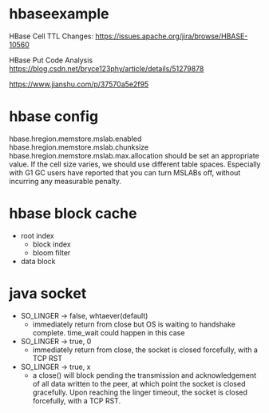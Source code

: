 # hbaseexample

HBase Cell TTL
Changes: https://issues.apache.org/jira/browse/HBASE-10560

HBase Put Code Analysis
https://blog.csdn.net/bryce123phy/article/details/51279878

https://www.jianshu.com/p/37570a5e2f95

# hbase config
hbase.hregion.memstore.mslab.enabled
hbase.hregion.memstore.mslab.chunksize
hbase.hregion.memstore.mslab.max.allocation
should be set an appropriate value. If the cell size varies, we should use different table spaces. Especially with G1 GC users have reported that you can turn MSLABs off, without incurring any measurable penalty.

# hbase block cache
* root index
  * block index
  * bloom filter
* data block

# java socket
* SO_LINGER -> false, whtaever(default)
  * immediately return from close but OS is waiting to handshake complete. time_wait could happen in this case
* SO_LINGER -> true, 0
  * immediately return from close, the socket is closed forcefully, with a TCP RST 
* SO_LINGER -> true, x 
  * a close() will block pending the transmission and acknowledgement of all data written to the peer, at which point the socket is closed gracefully. Upon reaching the linger timeout, the socket is closed forcefully, with a TCP RST.



